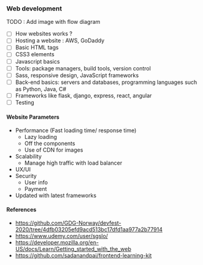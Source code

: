 ### Web development

TODO : Add image with flow diagram

- [ ] How websites works ?
- [ ] Hosting a website : AWS, GoDaddy
- [ ] Basic HTML tags
- [ ] CSS3 elements
- [ ] Javascript basics
- [ ] Tools: package managers, build tools, version control
- [ ] Sass, responsive design, JavaScript frameworks
- [ ] Back-end basics: servers and databases, programming languages such as Python, Java, C#
- [ ] Frameworks like flask, django, express, react, angular
- [ ] Testing

#### Website Parameters
- Performance (Fast loading time/ response time)
  - Lazy loading
  - Off the components
  - Use of CDN for images
- Scalability
  - Manage high traffic with load balancer  
- UX/UI
- Security
  - User info
  - Payment   
- Updated with latest frameworks


#### References
- https://github.com/GDG-Norway/devfest-2020/tree/4dfb03205efd9acd513bc17dfd1aa977a2b77914
- https://www.udemy.com/user/sgslo/
- https://developer.mozilla.org/en-US/docs/Learn/Getting_started_with_the_web
- https://github.com/sadanandpai/frontend-learning-kit

